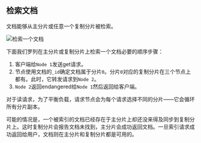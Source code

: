 ## 检索文档

文档能够从主分片或任意一个复制分片被检索。

![检索一个文档](https://raw.githubusercontent.com/looly/elasticsearch-definitive-guide-cn/master/images/elas_0403.png)

下面我们罗列在主分片或复制分片上检索一个文档必要的顺序步骤：

1. 客户端给`Node 1`发送get请求。
2. 节点使用文档的`_id`确定文档属于分片`0`。分片`0`对应的复制分片在三个节点上都有。此时，它转发请求到`Node 2`。
3. `Node 2`返回endangered给`Node 1`然后返回给客户端。

对于读请求，为了平衡负载，请求节点会为每个请求选择不同的分片——它会循环所有分片副本。

可能的情况是，一个被索引的文档已经存在于主分片上却还没来得及同步到复制分片上。这时复制分片会报告文档未找到，主分片会成功返回文档。一旦索引请求成功返回给用户，文档则在主分片和复制分片都是可用的。
